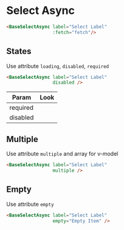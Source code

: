 # Select Async

<div class="mt-4">
    <base-select-async v-model="select1"
                       label="Select Label"
                       :fetch="fetch"></base-select-async>
</div>

```html
<BaseSelectAsync label="Select Label"
                 :fetch="fetch"/>
```

<div class="h-12"></div>

## States

Use attribute `loading`, `disabled`, `required`

```html
<BaseSelectAsync label="Select Label"
                 disabled />
```

| Param    | Look                                                                                        |
| -------- | ------------------------------------------------------------------------------------------- |
| required | <base-select-async class="w-40" label="Select" required :fetch="() => []"></base-select-async> |
| disabled | <base-select-async class="w-40" label="Select" disabled :fetch="() => []"></base-select-async> |

<div class="h-12"></div>

## Multiple

Use attribute `multiple` and array for v-model

<div class="mt-4">
    <base-select-async v-model="select2"
                       multiple
                       label="Select Label"
                       placeholder="Click To Select"
                       :fetch="fetch"></base-select-async>
</div>

```html
<BaseSelectAsync label="Select Label"
                 multiple />
```

<div class="h-12"></div>

## Empty

Use attribute `empty`

<div class="mt-4">
    <base-select-async v-model="select1"
                       empty="Empty Item"
                       label="Select Label"
                       :fetch="fetch"></base-select-async>
</div>

```html
<BaseSelectAsync label="Select Label"
                 empty="Empty Item" />
```

<script>
export default {
  data () {
    return {
      options: [
        { label: 'Item 1', value: 1 },
        { label: 'Item 2', value: 2 },
        { label: 'Item 3', value: 3 },
        { label: 'Item 4', value: 4 },
        { label: 'Item 5', value: 5 },
        { label: 'Item 6', value: 6 },
        { label: 'Item 7', value: 7 },
        { label: 'Item 8', value: 8 },
        { label: 'Item 9', value: 9 },
        { label: 'Item 10', value: 10 },
        { label: 'Item 11', value: 11 },
        { label: 'Item 12', value: 12 }
      ],
      select1: '',
      select2: [1, 10],
      select3: ''
    }
  },
  methods: {
    fetch(q) {
      if (q) {
        return this.options.filter(({ label }) => label.toLowerCase().includes(q.toLowerCase()))
      }

      return this.options
    }
  }
}
</script>

